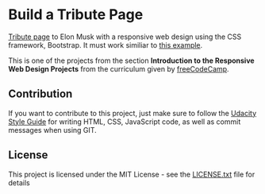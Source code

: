 # Build a Tribute Page

[Tribute page](https://learn.freecodecamp.org/responsive-web-design/responsive-web-design-projects/build-a-tribute-page) to Elon Musk with a responsive web design using the CSS framework, Bootstrap. It must work similiar to [this example](https://codepen.io/freeCodeCamp/full/zNqgVx).

This is one of the projects from the section **Introduction to the Responsive Web Design Projects** from the curriculum given by [freeCodeCamp](https://www.freecodecamp.org/).

## Contribution

If you want to contribute to this project, just make sure to follow the [Udacity Style Guide](http://udacity.github.io/frontend-nanodegree-styleguide/index.html) for writing HTML, CSS, JavaScript code, as well as commit messages when using GIT.

## License

This project is licensed under the MIT License - see the [LICENSE.txt](https://github.com/Dianac182/tribute-page/blob/master/LICENSE.txt) file for details